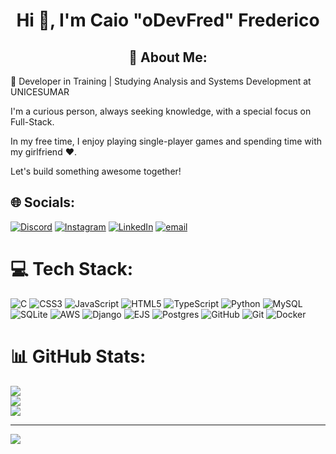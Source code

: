 <h1 align="center">Hi 👋, I'm Caio "oDevFred" Frederico</h1>

<h2 align="center">💫 About Me:</h2>

🚀 Developer in Training | Studying Analysis and Systems Development at UNICESUMAR

I'm a curious person, always seeking knowledge, with a special focus on Full-Stack.

In my free time, I enjoy playing single-player games and spending time with my girlfriend ❤️.

Let's build something awesome together!


## 🌐 Socials:
[![Discord](https://img.shields.io/badge/Discord-%237289DA.svg?logo=discord&logoColor=white)](https://discord.gg/https://discord.gg/qUJ7ZdJhqw) [![Instagram](https://img.shields.io/badge/Instagram-%23E4405F.svg?logo=Instagram&logoColor=white)](https://instagram.com/odevfred) [![LinkedIn](https://img.shields.io/badge/LinkedIn-%230077B5.svg?logo=linkedin&logoColor=white)](https://www.linkedin.com/in/caio-eduardo-ferreira-frederico-56ab67349/) [![email](https://img.shields.io/badge/Email-D14836?logo=gmail&logoColor=white)](mailto:caio.frederico2001@outlook.com) 

# 💻 Tech Stack:
![C](https://img.shields.io/badge/c-%2300599C.svg?style=for-the-badge&logo=c&logoColor=white) ![CSS3](https://img.shields.io/badge/css3-%231572B6.svg?style=for-the-badge&logo=css3&logoColor=white) ![JavaScript](https://img.shields.io/badge/javascript-%23323330.svg?style=for-the-badge&logo=javascript&logoColor=%23F7DF1E) ![HTML5](https://img.shields.io/badge/html5-%23E34F26.svg?style=for-the-badge&logo=html5&logoColor=white) ![TypeScript](https://img.shields.io/badge/typescript-%23007ACC.svg?style=for-the-badge&logo=typescript&logoColor=white) ![Python](https://img.shields.io/badge/python-3670A0?style=for-the-badge&logo=python&logoColor=ffdd54) ![MySQL](https://img.shields.io/badge/mysql-4479A1.svg?style=for-the-badge&logo=mysql&logoColor=white) ![SQLite](https://img.shields.io/badge/sqlite-%2307405e.svg?style=for-the-badge&logo=sqlite&logoColor=white) ![AWS](https://img.shields.io/badge/AWS-%23FF9900.svg?style=for-the-badge&logo=amazon-aws&logoColor=white) ![Django](https://img.shields.io/badge/django-%23092E20.svg?style=for-the-badge&logo=django&logoColor=white) ![EJS](https://img.shields.io/badge/ejs-%23B4CA65.svg?style=for-the-badge&logo=ejs&logoColor=black) ![Postgres](https://img.shields.io/badge/postgres-%23316192.svg?style=for-the-badge&logo=postgresql&logoColor=white) ![GitHub](https://img.shields.io/badge/github-%23121011.svg?style=for-the-badge&logo=github&logoColor=white) ![Git](https://img.shields.io/badge/git-%23F05033.svg?style=for-the-badge&logo=git&logoColor=white) ![Docker](https://img.shields.io/badge/docker-%230db7ed.svg?style=for-the-badge&logo=docker&logoColor=white)
# 📊 GitHub Stats:
![](https://github-readme-stats.vercel.app/api?username=oDevFred&theme=dark&hide_border=true&include_all_commits=true&count_private=false)<br/>
![](https://nirzak-streak-stats.vercel.app/?user=oDevFred&theme=dark&hide_border=true)<br/>
![](https://github-readme-stats.vercel.app/api/top-langs/?username=oDevFred&theme=dark&hide_border=true&include_all_commits=true&count_private=false&layout=compact)

---
[![](https://visitcount.itsvg.in/api?id=oDevFred&icon=0&color=0)](https://visitcount.itsvg.in)

<!-- Proudly created with GPRM ( https://gprm.itsvg.in ) -->
